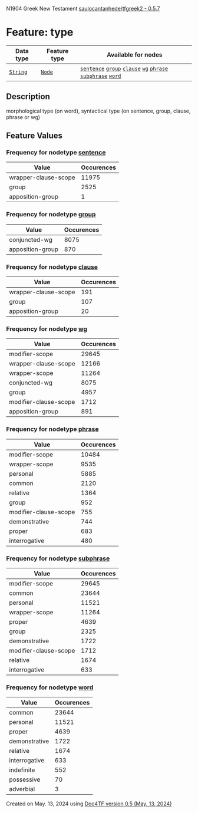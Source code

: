 N1904 Greek New Testament <a href="https://github.com/saulocantanhede/tfgreek2">saulocantanhede/tfgreek2 - 0.5.7</a>
# Feature: type
Data type|Feature type|Available for nodes
---|---|---
[`String`](featuresbydatatype.md#string)|[`Node`](featuresbytype.md#node)| [`sentence`](featuresbynodetype.md#sentence)  [`group`](featuresbynodetype.md#group)  [`clause`](featuresbynodetype.md#clause)  [`wg`](featuresbynodetype.md#wg)  [`phrase`](featuresbynodetype.md#phrase)  [`subphrase`](featuresbynodetype.md#subphrase)  [`word`](featuresbynodetype.md#word) 
## Description
morphological type (on word), syntactical type (on sentence, group, clause, phrase or wg)
## Feature Values
### Frequency for nodetype [sentence](featuresbynodetype.md#sentence)
Value|Occurences
---|---
wrapper-clause-scope|11975
group|2525
apposition-group|1
### Frequency for nodetype [group](featuresbynodetype.md#group)
Value|Occurences
---|---
conjuncted-wg|8075
apposition-group|870
### Frequency for nodetype [clause](featuresbynodetype.md#clause)
Value|Occurences
---|---
wrapper-clause-scope|191
group|107
apposition-group|20
### Frequency for nodetype [wg](featuresbynodetype.md#wg)
Value|Occurences
---|---
modifier-scope|29645
wrapper-clause-scope|12166
wrapper-scope|11264
conjuncted-wg|8075
group|4957
modifier-clause-scope|1712
apposition-group|891
### Frequency for nodetype [phrase](featuresbynodetype.md#phrase)
Value|Occurences
---|---
modifier-scope|10484
wrapper-scope|9535
personal|5885
common|2120
relative|1364
group|952
modifier-clause-scope|755
demonstrative|744
proper|683
interrogative|480
### Frequency for nodetype [subphrase](featuresbynodetype.md#subphrase)
Value|Occurences
---|---
modifier-scope|29645
common|23644
personal|11521
wrapper-scope|11264
proper|4639
group|2325
demonstrative|1722
modifier-clause-scope|1712
relative|1674
interrogative|633
### Frequency for nodetype [word](featuresbynodetype.md#word)
Value|Occurences
---|---
common|23644
personal|11521
proper|4639
demonstrative|1722
relative|1674
interrogative|633
indefinite|552
possessive|70
adverbial|3
 

Created on May. 13, 2024 using [Doc4TF version 0.5 (May. 13, 2024)](https://github.com/tonyjurg/Doc4TF/blob/main/CreateFeatureDoc.ipynb) 